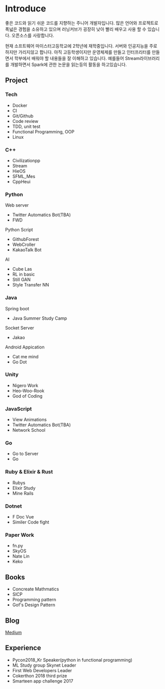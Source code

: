 # Introduce

좋은 코드와 읽기 쉬운 코드를 지향하는 주니어 개발자입니다. 많은 언어와 프로젝트로 폭넓은 경험을 소유하고 있으며 러닝커브가 굉장히 낮아 빨리 배우고 사용 할 수 있습니다. 오픈소스를 사랑합니다.

현재 소프트웨어 마이스터고등학교에 2학년에 재학중입니다. 서버와 인공지능을 주로 하지만 가리지않고 합니다. 아직 고등학생이지만 운영체제를 만들고 인터프리터를 만들면서 학부에서 배워야 할 내용들을 잘 이해하고 있습니다. 예를들어 Stream라이브러리를 개발하면서 Spark에 관한 논문을 읽는등의 활동을 하고있습니다.

## Project

### Tech

- Docker
- CI
- Git/Github
- Code review
- TDD, unit test
- Functional Programming, OOP
- Linux

### C++

- Civilizationpp
- Stream
- HieOS
- SFML_Mes
- CppHeui

### Python

Web server

- Twitter Automatics Bot(TBA)
- FWD

Python Script

- GithubForest
- WebCroller
- KakaoTalk Bot

AI

- Cube Las
- RL in basic
- Still GAN
- Style Transfer NN

### Java

Spring boot

- Java Summer Study Camp

Socket Server

- Jakao

Android Appication

- Cat me mind
- Go Dot

### Unity

- Nigero Work
- Heo-Woo-Rook
- God of Coding

### JavaScript

- View Animations
- Twitter Automatics Bot(TBA)
- Network School

### Go

- Go to Server
- Go

### Ruby & Elixir & Rust

- Rubys
- Elixir Study
- Mine Rails

### Dotnet

- F Doc Vue
- Similer Code fight

### Paper Work

- fn.py
- SkyOS
- Nate Lin
- Keko

## Books

- Concreate Mathmatics
- SICP
- Programming pattern
- Gof's Design Pattern

## Blog

[Medium](https://medium.com/@haho6629)

## Experience

- Pycon2018_Kr Speaker(python in functional programming)
- ML Study group Skynet Leader
- First Web Developers Leader
- Cokerthon 2018 third prize
- Smarteen app challenge 2017